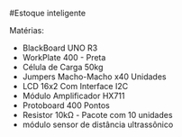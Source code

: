 #Estoque inteligente 

Matérias: 
- BlackBoard UNO R3
- WorkPlate 400 - Preta
- Célula de Carga 50kg
- Jumpers Macho-Macho x40 Unidades
- LCD 16x2 Com Interface I2C
- Módulo Amplificador HX711
- Protoboard 400 Pontos
- Resistor 10kΩ - Pacote com 10 unidades
- módulo sensor de distância ultrassônico

